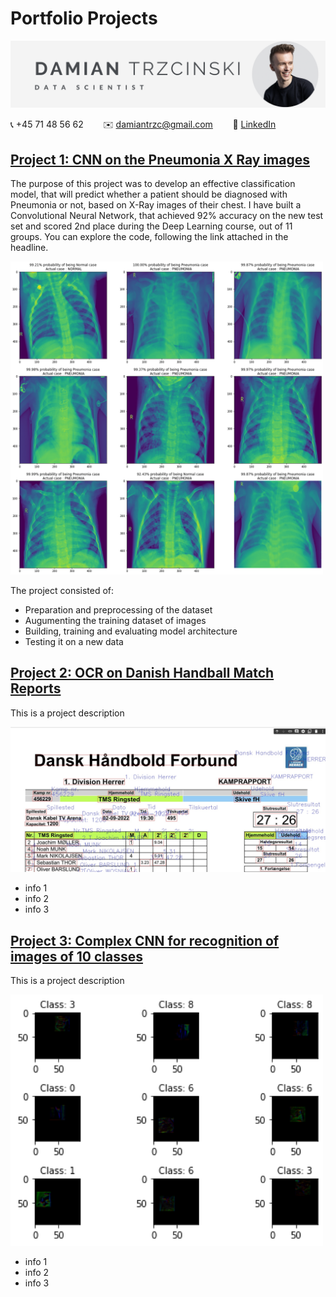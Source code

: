 # Portfolio Projects

![](headline.png)

:telephone_receiver: +45 71 48 56 62 &nbsp;&nbsp;&nbsp;&nbsp;&nbsp;&nbsp; :envelope: [damiantrzc@gmail.com](mailto:damiantrzc@gmail.com) &nbsp;&nbsp;&nbsp;&nbsp;&nbsp;&nbsp; :link: [LinkedIn]("https://www.linkedin.com/in/trzcinskidamian/")

## [Project 1: CNN on the Pneumonia X Ray images](CNN_on_Pneumonia_Xrays.ipynb)
The purpose of this project was to develop an effective classification model, that will predict whether a patient should be diagnosed with Pneumonia or not, based on X-Ray images of their chest. I have built a Convolutional Neural Network, that achieved 92% accuracy on the new test set and scored 2nd place during the Deep Learning course, out of 11 groups. You can explore the code, following the link attached in the headline.

<img src="fig5_predictions_on_test_set.png" alt=" " width="500"/>

The project consisted of:
- Preparation and preprocessing of the dataset
- Augumenting the training dataset of images
- Building, training and evaluating model architecture
- Testing it on a new data

## [Project 2: OCR on Danish Handball Match Reports](Handball_Match_Report_with_PaddleOCR.ipynb)
This is a project description

<img src="handball_extract.png" alt=" " width="600"/>

- info 1
- info 2
- info 3

## [Project 3: Complex CNN for recognition of images of 10 classes](Assignment_cnn_Best_Score.ipynb)
This is a project description

<img src="CNN_exercise.png" alt=" " width="500"/>

- info 1
- info 2
- info 3
